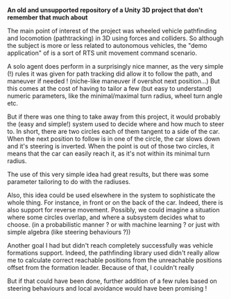 **An old and unsupported repository of a Unity 3D project that don't remember that much about**

The main point of interest of the project was wheeled vehicle pathfinding and locomotion (pathtracking) in 3D using forces and colliders.
So although the subject is more or less related to autonomous vehicles, the "demo application" of is a sort of RTS unit movement command scenario.

A solo agent does perform in a surprisingly nice manner, as the very simple (!) rules it was given for path tracking did allow it to follow the path, and maneuver if needed ! (niche-like maneuver if overshot next position...)
But this comes at the cost of having to tailor a few (but easy to understand) numeric parameters, like the minimal/maximal turn radius, wheel turn angle etc.

But if there was one thing to take away from this project, it would probably the (easy and simple!) system used to decide where and how much to steer to.
In short, there are two circles each of them tangent to a side of the car. When the next position to follow is in one of the circle, the car slows down and it's steering is inverted.
When the point is out of those two circles, it means that the car can easily reach it, as it's not within its minimal turn radius.

The use of this very simple idea had great results, but there was some parameter tailoring to do with the radiuses.

Also, this idea could be used elsewhere in the system to sophisticate the whole thing. For instance, in front or on the back of the car. Indeed, there is also support for reverse movement.
Possibly, we could imagine a situation where some circles overlap, and where a subsystem decides what to choose. (in a probabilistic manner ? or with machine learning ? or just with simple algebra (like steering behaviours ?))

Another goal I had but didn't reach completely successfully was vehicle formations support. Indeed, the pathfinding library used didn't really allow me
to calculate correct reachable positions from the unreachable positions offset from the formation leader. Because of that, I couldn't really 

But if that could have been done, further addition of a few rules based on steering behaviours and local avoidance would have been promising !

